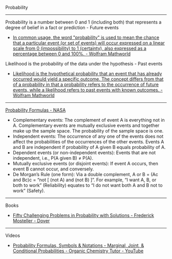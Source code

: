 Probability

- - - -

Probability is a number between 0 and 1 (including both) that represents a degree of belief in a fact or prediction - Future events

*  [In common usage, the word "probability" is used to mean the chance that a particular event (or set of events) will occur expressed on a linear scale from 0 (impossibility) to 1 (certainty), also expressed as a percentage between 0 and 100%. - Wolfram Mathworld](https://mathworld.wolfram.com/Probability.html)

Likelihood is the probability of the data under the hypothesis - Past events

* [Likelihood is the hypothetical probability that an event that has already occurred would yield a specific outcome. The concept differs from that of a probability in that a probability refers to the occurrence of future events, while a likelihood refers to past events with known outcomes. - Wolfram Mathworld](https://mathworld.wolfram.com/Likelihood.html)

- - - -

[Probability Formulas - NASA](https://www.nasa.gov/wp-content/uploads/2023/11/210624-probability-formulas.pdf)

* Complementary events: The complement of event A is everything not in A. Complementary events are mutually
exclusive events and together make up the sample space. The probability of the sample space is one.
* Independent events: The occurrence of any one of the events does not affect the probabilities of the occurrences
of the other events. Events A and B are independent if probability of A given B equals probability of A.
* Dependent events (or non-independent events): Events that are not independent, i.e., P(A given B) ≠ P(A).
* Mutually exclusive events (or disjoint events): If event A occurs, then event B cannot occur, and conversely.
* De Morgan’s Rule (one form): Via a double complement, A or B = (Ac and Bc)c = “not [ (not A) and (not B) ]”. For
example, “I want A, B, or both to work” (Reliability) equates to “I do not want both A and B not to work” (Safety).

- - - -

Books

* [Fifty Challenging Problems in Probability with Solutions - Frederick Mosteller - Dover](https://store.doverpublications.com/products/9780486653556?srsltid=AfmBOoqTq25PzBNjRLb4DdBFVKu3-nixrTLp-gyKcBjO34ELsyAo8cy6)

- - - -

Videos

* [Probability Formulas, Symbols & Notations - Marginal, Joint, & Conditional Probabilities - Organic Chemistry Tutor - YouTube](https://youtu.be/bddckR734aM?si=3utOb4B4hcPgkVet)
